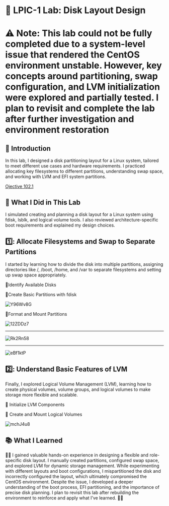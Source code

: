# 💽 LPIC-1 Lab: Disk Layout Design 
# ⚠️ Note: This lab could not be fully completed due to a system-level issue that rendered the CentOS environment unstable. However, key concepts around partitioning, swap configuration, and LVM initialization were explored and partially tested. I plan to revisit and complete the lab after further investigation and environment restoration
## 📝 Introduction
In this lab, I designed a disk partitioning layout for a Linux system, tailored to meet different use cases and hardware requirements. I practiced allocating key filesystems to different partitions, understanding swap space, and working with LVM and EFI system partitions.

[Ojective 102.1 ](https://www.lpi.org/our-certifications/exam-101-102-objectives/#102.1_Design_hard_disk_layout)

## 🚀 What I Did in This Lab
I simulated creating and planning a disk layout for a Linux system using fdisk, lsblk, and logical volume tools. I also reviewed architecture-specific boot requirements and explained my design choices.

## 1️⃣: Allocate Filesystems and Swap to Separate Partitions

I started by learning how to divide the disk into multiple partitions, assigning directories like /, /boot, /home, and /var to separate filesystems and setting up swap space appropriately.

🔹Identify Available Disks

🔹Create Basic Partitions with fdisk

![Y96Wv8G](https://github.com/user-attachments/assets/57d50501-f948-4cb1-930e-247e1409e3d2)

🔹Format and Mount Partitions

![12ZDDz7](https://github.com/user-attachments/assets/18c8a777-0123-4cbb-bfe3-953405230d7c)

---

![Rk2Rn58](https://github.com/user-attachments/assets/6da69803-4302-4df7-b7cf-d7c481a85f3b)

---

![eBf1ktP](https://github.com/user-attachments/assets/93b40dac-8ffb-4a99-947b-c2c9bf9fa340)

## 2️⃣: Understand Basic Features of LVM 

Finally, I explored Logical Volume Management (LVM), learning how to create physical volumes, volume groups, and logical volumes to make storage more flexible and scalable.

🔹 Initialize LVM Components

🔹 Create and Mount Logical Volumes

![mchJ4u8](https://github.com/user-attachments/assets/8336bc45-d1b5-4f03-a06e-a274f3961914)

## 📚 What I Learned
👨‍💻 I gained valuable hands-on experience in designing a flexible and role-specific disk layout. I manually created partitions, configured swap space, and explored LVM for dynamic storage management. While experimenting with different layouts and boot configurations, I mispartitioned the disk and incorrectly configured the layout, which ultimately compromised the CentOS environment. Despite the issue, I developed a deeper understanding of the boot process, EFI partitioning, and the importance of precise disk planning. I plan to revisit this lab after rebuilding the environment to reinforce and apply what I’ve learned. 🧰🐧
